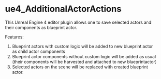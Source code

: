 # ue4_AdditionalActorActions
This Unreal Engine 4 editor plugin allows one to save selected actors and their components as blueprint actor.

Features:
1) Blueprint actors with custom logic will be added to new blueprint actor as child actor components
2) Blueprint actor components without custom logic will be added as usual (their components will be harvested and attached to new blueprintactor)   
3) Selected actors on the scene will be replaced with created blueprint actor.
